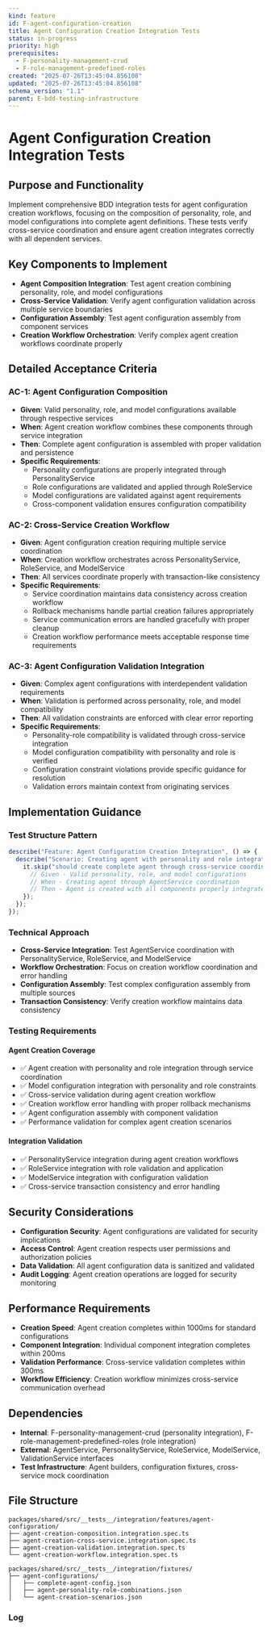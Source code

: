 ```yaml
---
kind: feature
id: F-agent-configuration-creation
title: Agent Configuration Creation Integration Tests
status: in-progress
priority: high
prerequisites:
  - F-personality-management-crud
  - F-role-management-predefined-roles
created: "2025-07-26T13:45:04.856108"
updated: "2025-07-26T13:45:04.856108"
schema_version: "1.1"
parent: E-bdd-testing-infrastructure
---
```


# Agent Configuration Creation Integration Tests

## Purpose and Functionality

Implement comprehensive BDD integration tests for agent configuration creation workflows, focusing on the composition of personality, role, and model configurations into complete agent definitions. These tests verify cross-service coordination and ensure agent creation integrates correctly with all dependent services.

## Key Components to Implement

- **Agent Composition Integration**: Test agent creation combining personality, role, and model configurations
- **Cross-Service Validation**: Verify agent configuration validation across multiple service boundaries
- **Configuration Assembly**: Test agent configuration assembly from component services
- **Creation Workflow Orchestration**: Verify complex agent creation workflows coordinate properly

## Detailed Acceptance Criteria

### AC-1: Agent Configuration Composition

- **Given**: Valid personality, role, and model configurations available through respective services
- **When**: Agent creation workflow combines these components through service integration
- **Then**: Complete agent configuration is assembled with proper validation and persistence
- **Specific Requirements**:
  - Personality configurations are properly integrated through PersonalityService
  - Role configurations are validated and applied through RoleService
  - Model configurations are validated against agent requirements
  - Cross-component validation ensures configuration compatibility

### AC-2: Cross-Service Creation Workflow

- **Given**: Agent configuration creation requiring multiple service coordination
- **When**: Creation workflow orchestrates across PersonalityService, RoleService, and ModelService
- **Then**: All services coordinate properly with transaction-like consistency
- **Specific Requirements**:
  - Service coordination maintains data consistency across creation workflow
  - Rollback mechanisms handle partial creation failures appropriately
  - Service communication errors are handled gracefully with proper cleanup
  - Creation workflow performance meets acceptable response time requirements

### AC-3: Agent Configuration Validation Integration

- **Given**: Complex agent configurations with interdependent validation requirements
- **When**: Validation is performed across personality, role, and model compatibility
- **Then**: All validation constraints are enforced with clear error reporting
- **Specific Requirements**:
  - Personality-role compatibility is validated through cross-service integration
  - Model configuration compatibility with personality and role is verified
  - Configuration constraint violations provide specific guidance for resolution
  - Validation errors maintain context from originating services

## Implementation Guidance

### Test Structure Pattern

```typescript
describe("Feature: Agent Configuration Creation Integration", () => {
  describe("Scenario: Creating agent with personality and role integration", () => {
    it.skip("should create complete agent through cross-service coordination", async () => {
      // Given - Valid personality, role, and model configurations
      // When - Creating agent through AgentService coordination
      // Then - Agent is created with all components properly integrated
    });
  });
});
```

### Technical Approach

- **Cross-Service Integration**: Test AgentService coordination with PersonalityService, RoleService, and ModelService
- **Workflow Orchestration**: Focus on creation workflow coordination and error handling
- **Configuration Assembly**: Test complex configuration assembly from multiple sources
- **Transaction Consistency**: Verify creation workflow maintains data consistency

### Testing Requirements

#### Agent Creation Coverage

- ✅ Agent creation with personality and role integration through service coordination
- ✅ Model configuration integration with personality and role constraints
- ✅ Cross-service validation during agent creation workflow
- ✅ Creation workflow error handling with proper rollback mechanisms
- ✅ Agent configuration assembly with component validation
- ✅ Performance validation for complex agent creation scenarios

#### Integration Validation

- ✅ PersonalityService integration during agent creation workflows
- ✅ RoleService integration with role validation and application
- ✅ ModelService integration with configuration validation
- ✅ Cross-service transaction consistency and error handling

## Security Considerations

- **Configuration Security**: Agent configurations are validated for security implications
- **Access Control**: Agent creation respects user permissions and authorization policies
- **Data Validation**: All agent configuration data is sanitized and validated
- **Audit Logging**: Agent creation operations are logged for security monitoring

## Performance Requirements

- **Creation Speed**: Agent creation completes within 1000ms for standard configurations
- **Component Integration**: Individual component integration completes within 200ms
- **Validation Performance**: Cross-service validation completes within 300ms
- **Workflow Efficiency**: Creation workflow minimizes cross-service communication overhead

## Dependencies

- **Internal**: F-personality-management-crud (personality integration), F-role-management-predefined-roles (role integration)
- **External**: AgentService, PersonalityService, RoleService, ModelService, ValidationService interfaces
- **Test Infrastructure**: Agent builders, configuration fixtures, cross-service mock coordination

## File Structure

```
packages/shared/src/__tests__/integration/features/agent-configuration/
├── agent-creation-composition.integration.spec.ts
├── agent-creation-cross-service.integration.spec.ts
├── agent-creation-validation.integration.spec.ts
└── agent-creation-workflow.integration.spec.ts

packages/shared/src/__tests__/integration/fixtures/
├── agent-configurations/
│   ├── complete-agent-config.json
│   ├── agent-personality-role-combinations.json
│   └── agent-creation-scenarios.json
```

### Log
